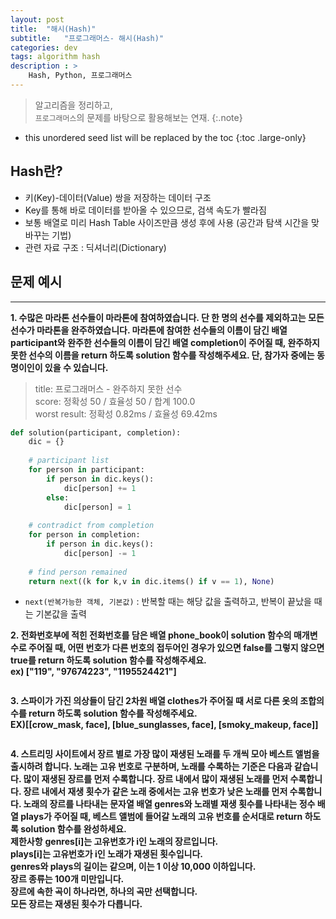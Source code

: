 ```yaml
---
layout: post
title:  "해시(Hash)"
subtitle:   "프로그래머스- 해시(Hash)"
categories: dev
tags: algorithm hash
description : >
    Hash, Python, 프로그래머스
---
```


> 알고리즘을 정리하고, <br/>
`프로그래머스`의 문제를 바탕으로 활용해보는 연재.
{:.note}

<!--more-->

* this unordered seed list will be replaced by the toc
{:toc .large-only}

## Hash란?
- 키(Key)-데이터(Value) 쌍을 저장하는 데이터 구조
- Key를 통해 바로 데이터를 받아올 수 있으므로, 검색 속도가 빨라짐
- 보통 배열로 미리 Hash Table 사이즈만큼 생성 후에 사용 (공간과 탐색 시간을 맞바꾸는 기법)
- 관련 자료 구조 : 딕셔너리(Dictionary)

## 문제 예시
---

**1. 수많은 마라톤 선수들이 마라톤에 참여하였습니다. 단 한 명의 선수를 제외하고는 모든 선수가 마라톤을 완주하였습니다. 마라톤에 참여한 선수들의 이름이 담긴 배열 participant와 완주한 선수들의 이름이 담긴 배열 completion이 주어질 때, 완주하지 못한 선수의 이름을 return 하도록 solution 함수를 작성해주세요. 단, 참가자 중에는 동명이인이 있을 수 있습니다.**

> title: 프로그래머스 - 완주하지 못한 선수   
> score: 정확성 50 / 효율성 50 / 합계 100.0   
> worst result: 정확성 0.82ms / 효율성 69.42ms 
~~~python
def solution(participant, completion):
    dic = {}
    
    # participant list
    for person in participant:
        if person in dic.keys():
            dic[person] += 1
        else:
            dic[person] = 1
    
    # contradict from completion
    for person in completion:
        if person in dic.keys():
            dic[person] -= 1
    
    # find person remained
    return next((k for k,v in dic.items() if v == 1), None)
~~~
- `next(반복가능한 객체, 기본값)` : 반복할 때는 해당 값을 출력하고, 반복이 끝났을 때는 기본값을 출력

**2. 전화번호부에 적힌 전화번호를 담은 배열 phone_book이 solution 함수의 매개변수로 주어질 때, 어떤 번호가 다른 번호의 접두어인 경우가 있으면 false를 그렇지 않으면 true를 return 하도록 solution 함수를 작성해주세요.**   
**ex) ["119", "97674223", "1195524421"]**

~~~python

~~~
  
**3. 스파이가 가진 의상들이 담긴 2차원 배열 clothes가 주어질 때 서로 다른 옷의 조합의 수를 return 하도록 solution 함수를 작성해주세요.**   
**EX)[[crow_mask, face], [blue_sunglasses, face], [smoky_makeup, face]]**

~~~python

~~~
  
**4. 스트리밍 사이트에서 장르 별로 가장 많이 재생된 노래를 두 개씩 모아 베스트 앨범을 출시하려 합니다. 노래는 고유 번호로 구분하며, 노래를 수록하는 기준은 다음과 같습니다. 많이 재생된 장르를 먼저 수록합니다. 장르 내에서 많이 재생된 노래를 먼저 수록합니다. 장르 내에서 재생 횟수가 같은 노래 중에서는 고유 번호가 낮은 노래를 먼저 수록합니다. 노래의 장르를 나타내는 문자열 배열 genres와 노래별 재생 횟수를 나타내는 정수 배열 plays가 주어질 때, 베스트 앨범에 들어갈 노래의 고유 번호를 순서대로 return 하도록 solution 함수를 완성하세요.**   
**제한사항**
**genres[i]는 고유번호가 i인 노래의 장르입니다.**   
**plays[i]는 고유번호가 i인 노래가 재생된 횟수입니다.**   
**genres와 plays의 길이는 같으며, 이는 1 이상 10,000 이하입니다.**   
**장르 종류는 100개 미만입니다.**   
**장르에 속한 곡이 하나라면, 하나의 곡만 선택합니다.**   
**모든 장르는 재생된 횟수가 다릅니다.**

~~~python
~~~